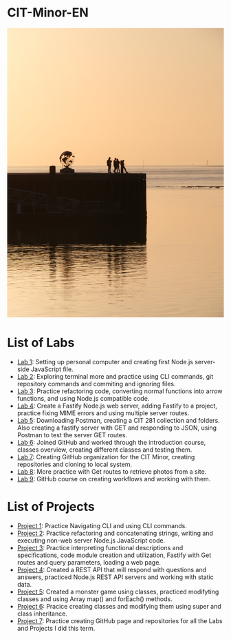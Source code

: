 # CIT-Minor-EN
![Pier Picture](git_page_picture.jpg)
# List of Labs
- [Lab 1](link-to-lab-1-repo): Setting up personal computer and creating first Node.js server-side JavaScript file.
- [Lab 2](link-to-lab-2-repo): Exploring terminal more and practice using CLI commands, git repository commands and commiting and ignoring files.
- [Lab 3](link-to-lab-3-repo): Practice refactoring code, converting normal functions into arrow functions, and using Node.js compatible code.
- [Lab 4](link-to-lab-4-repo): Create a Fastify Node.js web server, adding Fastify to a project, practice fixing MIME errors and using multiple server routes.
- [Lab 5](link-to-lab-5-repo): Downloading Postman, creating a CIT 281 collection and folders. Also creating a fastify server with GET and responding to JSON, using Postman to test the server GET routes.
- [Lab 6](link-to-lab-6-repo): Joined GitHub and worked through the introduction course, classes overview, creating different classes and testing them.
- [Lab 7](link-to-lab-7-repo): Creating GitHub organization for the CIT Minor, creating repositories and cloning to local system.
- [Lab 8](link-to-lab-8-repo): More practice with Get routes to retrieve photos from a site.
- [Lab 9](link-to-lab-9-repo): GitHub course on creating workflows and working with them.

# List of Projects 
- [Project 1](link-to-project-1-repo): Practice Navigating CLI and using CLI commands.
- [Project 2](link-to-project-2-repo): Practice refactoring and concatenating strings, writing and executing non-web server Node.js JavaScript code.
- [Project 3](link-to-project-3-repo): Practice interpreting functional descriptions and specifications, code module creation and utilization, Fastify with Get routes and query parameters, loading a web page.
- [Project 4](https://github.com/UO-CIT-ecnich/cit-p4.git): Created a REST API that will respond with questions and answers, practiced Node.js REST API servers and working with static data.
- [Project 5](https://github.com/UO-CIT-ecnich/cit-p5.git): Created a monster game using classes, practiced modifyting classes and using Array map() and forEach() methods.
- [Project 6](https://github.com/UO-CIT-ecnich/cit-p6.git): Pracice creating classes and modifying them using super and class inheritance.
- [Project 7](link-to-project-7-repo): Practice creating GitHub page and repositories for all the Labs and Projects I did this term.
